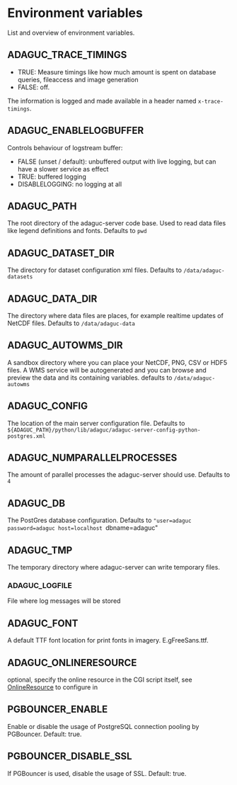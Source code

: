 # Environment variables

List and overview of environment variables.

## ADAGUC_TRACE_TIMINGS

- TRUE: Measure timings like how much amount is spent on database queries, fileaccess and image generation
- FALSE: off.

The information is logged and made available in a header named `x-trace-timings`. 

## ADAGUC_ENABLELOGBUFFER

Controls behaviour of logstream buffer:
- FALSE (unset / default): unbuffered output with live logging, but can have a slower service as effect
- TRUE: buffered logging
- DISABLELOGGING: no logging at all

## ADAGUC_PATH

The root directory of the adaguc-server code base. Used to read data files like legend definitions and fonts. Defaults to `pwd`

## ADAGUC_DATASET_DIR

The directory for dataset configuration xml files. Defaults to `/data/adaguc-datasets`

## ADAGUC_DATA_DIR

The directory where data files are places, for example realtime updates of NetCDF files. Defaults to `/data/adaguc-data`

## ADAGUC_AUTOWMS_DIR

A sandbox directory where you can place your NetCDF, PNG, CSV or HDF5 files. A WMS service will be autogenerated and you can browse and preview the data and its containing variables. defaults to `/data/adaguc-autowms`

## ADAGUC_CONFIG

The location of the main server configuration file. Defaults to `${ADAGUC_PATH}/python/lib/adaguc/adaguc-server-config-python-postgres.xml`

## ADAGUC_NUMPARALLELPROCESSES

The amount of parallel processes the adaguc-server should use. Defaults to `4`

## ADAGUC_DB

The PostGres database configuration. Defaults to `"user=adaguc password=adaguc host=localhost `dbname=adaguc"

## ADAGUC_TMP

The temporary directory where adaguc-server can write temporary files.

###  ADAGUC_LOGFILE 

File where log messages will be stored


## ADAGUC_FONT 

A default TTF font location for print fonts in imagery. E.gFreeSans.ttf.

## ADAGUC_ONLINERESOURCE 

optional, specify the online resource in the CGI script itself, see [OnlineResource](configuration/OnlineResource.md) to configure in    

## PGBOUNCER_ENABLE 	

Enable or disable the usage of PostgreSQL connection pooling by PGBouncer. Default: true.

## PGBOUNCER_DISABLE_SSL 	

If PGBouncer is used, disable the usage of SSL. Default: true.